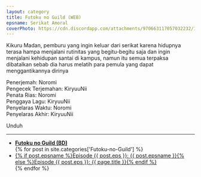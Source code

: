 ```yaml
---
layout: category
title: Futoku no Guild (WEB)
epsname: Serikat Amoral
coverPhoto: https://cdn.discordapp.com/attachments/970663117057032232/1036998735449817198/mpv-shot0164.jpg
---
```


Kikuru Madan, pemburu yang ingin keluar dari serikat karena hidupnya terasa hampa menjalani rutinitas yang begitu-begitu saja dan ingin menjalani kehidupan santai di kampus, namun itu semua terpaksa dibatalkan sebab dia harus melatih para pemula yang dapat menggantikannya dirinya

Penerjemah: Noromi<br>
Pengecek Terjemahan: KiryuuNii<br>
Penata Rias: Noromi<br>
Penggaya Lagu: KiryuuNii<br>
Penyelaras Waktu: Noromi<br>
Penyelaras Akhir: KiryuuNii<br>

Unduh

---
  <ul>
  <li><a style="font-weight: bold" href="{{ site.baseurl }}/kategori/Futoku-no-Guild-bd">Futoku no Guild (BD)</a></li>
    {% for post in site.categories['Futoku-no-Guild'] %}
  <li><a href="{{ site.baseurl }}{{ post.url }}">{% if post.epsname %}Episode {{ post.eps }}: {{ post.epsname }}{% else %}Episode {{ post.eps }}: {{ page.title }}{% endif %}</a></li>
  {% endfor %}
  </ul>